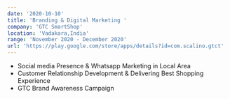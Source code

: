 ```yaml
---
date: '2020-10-10'
title: 'Branding & Digital Marketing '
company: 'GTC SmartShop'
location: 'Vadakara,India'
range: 'November 2020 - December 2020'
url: 'https://play.google.com/store/apps/details?id=com.scalino.gtct'
---
```


- Social media Presence & Whatsapp Marketing in Local Area
- Customer Relationship Development & Delivering Best Shopping Experience
- GTC Brand Awareness Campaign
